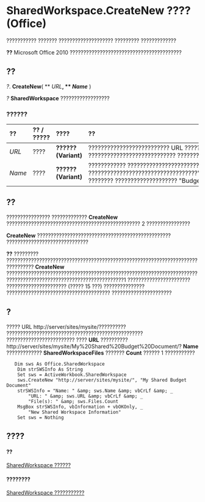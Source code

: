 
# SharedWorkspace.CreateNew ???? (Office)

??????????? ??????? ???????????????????? ????????? ?????????????


 **??**  Microsoft Office 2010 ?????????????????????????????????????????


## ??

 _?_. **CreateNew**( ** _URL_**, ** _Name_** )

 _?_ **SharedWorkspace** ??????????????????


### ??????



|**??**|**?? / ?????**|**????**|**??**|
|:-----|:-----|:-----|:-----|
| _URL_|????|**?????? (Variant)**|?????????????????????????? URL ???????URL ???????????????????????????? ?????????????|
| _Name_|????|**?????? (Variant)**|???????????? ??????????????????????? ???????????????????????????????????"Budget.xls" ???????? ???????????????????? "Budget" ??????|

## ??

???????????????? ?????????????  **CreateNew** ????????????????????????????????????????????????? 2 ????????????????

 **CreateNew** ????????????????????????????????????????????????? ??????????????????????????????


 **??**  ????????? ???????????????????????????????????????????????????????????????????????????????? **CreateNew** ?????????????????????????????????????????????????????????????????????????????????????????????????????????????????1 ??????????????????????? ?????????????????????? (????? 15 ???) ??????????????? ?????????????????????????????????????? ??????????????????????


## ?

????? URL http://server/sites/mysite/?????????? ?????????????????????????????????????????????????? ????????????????????????? ???? **URL** ?????????? http://server/sites/mysite/My%20Shared%20Budget%20Document/? **Name** ????????????? **SharedWorkspaceFiles** ??????? **Count** ?????? 1 ???????????


```
   Dim sws As Office.SharedWorkspace 
    Dim strSWSInfo As String 
    Set sws = ActiveWorkbook.SharedWorkspace 
    sws.CreateNew "http://server/sites/mysite/", "My Shared Budget Document" 
    strSWSInfo = "Name: " &amp; sws.Name &amp; vbCrLf &amp; _ 
        "URL: " &amp; sws.URL &amp; vbCrLf &amp; _ 
        "File(s): " &amp; sws.Files.Count 
    MsgBox strSWSInfo, vbInformation + vbOKOnly, _ 
        "New Shared Workspace Information" 
    Set sws = Nothing 

```


## ????


#### ??


[SharedWorkspace ??????](7512f0ff-382d-d344-9424-aa10549d14f9.md)
#### ????????


[SharedWorkspace ???????????](http://msdn.microsoft.com/library/e4c2b518-d955-27e1-3e73-173d3c4f961d%28Office.15%29.aspx)